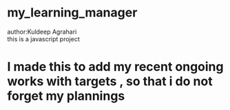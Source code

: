 # my_learning_manager

author:Kuldeep Agrahari</br>
this is a javascript project
<h1>I made this to add my recent ongoing works with targets , so that i do not forget my plannings </h1>
